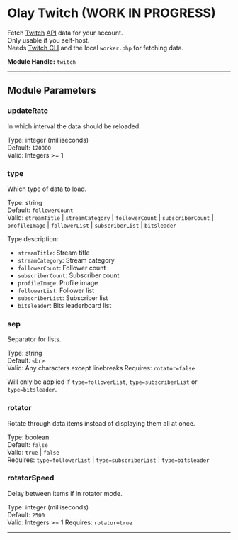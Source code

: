 # Olay Twitch (WORK IN PROGRESS)

Fetch [Twitch](https://twitch.tv) [API](https://dev.twitch.tv/docs/api/reference) data for your account.  
Only usable if you self-host.  
Needs [Twitch CLI](https://dev.twitch.tv/docs/cli) and the local `worker.php` for fetching data.

**Module Handle:** `twitch`

---

## Module Parameters

### updateRate

In which interval the data should be reloaded.

Type: integer (milliseconds)  
Default: `120000`  
Valid: Integers >= 1

### type

Which type of data to load.

Type: string  
Default: `followerCount`  
Valid: `streamTitle` | `streamCategory` | `followerCount` | `subscriberCount` | `profileImage` | `followerList` | `subscriberList` | `bitsleader`

Type description:
- `streamTitle`: Stream title
- `streamCategory`: Stream category
- `followerCount`: Follower count
- `subscriberCount`: Subscriber count
- `profileImage`: Profile image
- `followerList`: Follower list
- `subscriberList`: Subscriber list
- `bitsleader`: Bits leaderboard list

### sep

Separator for lists.

Type: string  
Default: `<br>`  
Valid: Any characters except linebreaks
Requires: `rotator=false`

Will only be applied if `type=followerList`,  `type=subscriberList` or `type=bitsleader`.

### rotator

Rotate through data items instead of displaying them all at once.

Type: boolean  
Default: `false`  
Valid: `true` | `false`  
Requires: `type=followerList` | `type=subscriberList` | `type=bitsleader`

### rotatorSpeed

Delay between items if in rotator mode.

Type: integer (milliseconds)  
Default: `2500`  
Valid: Integers >= 1
Requires: `rotator=true`

---





<!--
## Worker Configuration

These can not be overriden with URL query parameters.

| Parameter                    | Valid Values              | Default                                                                             |
|------------------------------|---------------------------|-------------------------------------------------------------------------------------|
| `worker.twitchBin`           | Path to Twitch CLI binary | `~/app/twitch-cli/twitch`                                                           |
| `worker.cacheDir`            | Path to cache directory   | `./mod/twitch/cache`                                                                |
| `worker.commandsUpdateRate`  | Seconds                   | `900`                                                                               |
| `worker.commandsDelay`       | Seconds                   | `5`                                                                                 |
| `worker.commands.user`       | Twitch CLI parameters     | `api get users --unformatted --autopaginate -q login=spartalien`                    |
| `worker.commands.channel`    | Twitch CLI parameters     | `api get /channels --unformatted --autopaginate -q broadcaster_id=540195916`        |
| `worker.commands.follower`   | Twitch CLI parameters     | `api get users follows --unformatted --autopaginate -q to_id=540195916"`            |
| `worker.commands.subscriber` | Twitch CLI parameters     | `api get /subscriptions --unformatted --autopaginate -q broadcaster_id=540195916"`  |
| `worker.commands.bitsleader` | Twitch CLI parameters     | `api get /bits/leaderboard --unformatted --autopaginate -q period=all -q count=100` |

---

## Run Worker

```bash
cd olay/app/mod/twitch
php worker.php
```
-->

